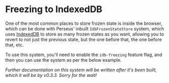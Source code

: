 # Freezing to IndexedDB

One of the most common places to store frozen state is inside the browser, which can be done with Perseus' inbuilt `IdbFrozenStateStore` system, which uses [IndexedDB]() to store as many frozen states as you want, allowing you to revert to not just the previous state, but the one before that, the one before that, etc.

To use this system, you'll need to enable the `idb-freezing` feature flag, and then you can use the system as per the below example.

*Further documentation on this system will be written after it's been built, which it will be by v0.3.3. Sorry for the wait!*
